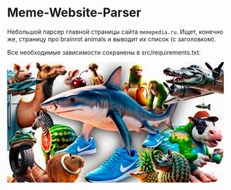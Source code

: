 # Meme-Website-Parser

Небольшой парсер главной страницы сайта `memepedia.ru`. Ищет, конечно же, страницу про brainrot animals и выводит их список (с заголовком).

Все необходимые зависимости сохранены в src/requirements.txt.

![Untitled](./src/images/brainrot.jpg)